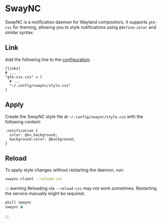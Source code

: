 # SwayNC

SwayNC is a notification daemon for Wayland compositors. It supports `gtk-css` for
theming, allowing you to style notifications using `@define-color` and similar
syntax.

## Link

Add the following line to the [configuration](/configuration#linking-generated-files):

```toml{5}
[links]
# ...
"gtk-css.css" = [
  # ...
  "~/.config/swaync/style.css"
]
```

## Apply

Create the SwayNC style file at `~/.config/swaync/style.css` with the following content:

```css{2,3}
.notification {
  color: @on_background;
  background-color: @background;
}
```

## Reload

To apply style changes without restarting the daemon, run:

```bash
swaync-client --reload-css
```

::: warning
Reloading via `--reload-css` may not work sometimes. Restarting the service manually might be required.

```bash
pkill swaync
swaync &
```

:::
